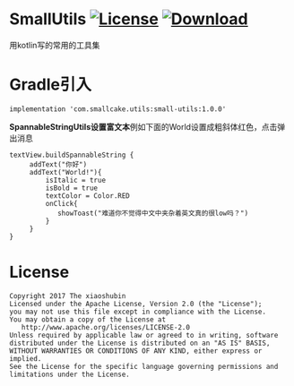 # SmallUtils       [![License](https://img.shields.io/badge/license-Apache%202-green.svg)](https://www.apache.org/licenses/LICENSE-2.0)  [![Download](https://api.bintray.com/packages/xiaoshubin/maven/small-utils/images/download.svg?version=1.0.0) ](https://bintray.com/xiaoshubin/maven/small-utils/1.0.0/link)

用kotlin写的常用的工具集

# Gradle引入

```
implementation 'com.smallcake.utils:small-utils:1.0.0'
```



**SpannableStringUtils设置富文本**例如下面的World设置成粗斜体红色，点击弹出消息

```
textView.buildSpannableString {  
     addText("你好")  
     addText("World!"){ 
         isItalic = true
         isBold = true
         textColor = Color.RED
         onClick{
            showToast("难道你不觉得中文中夹杂着英文真的很low吗？")
         }  
     }
}
```

# License

```
Copyright 2017 The xiaoshubin
Licensed under the Apache License, Version 2.0 (the "License");
you may not use this file except in compliance with the License.
You may obtain a copy of the License at
   http://www.apache.org/licenses/LICENSE-2.0
Unless required by applicable law or agreed to in writing, software
distributed under the License is distributed on an "AS IS" BASIS,
WITHOUT WARRANTIES OR CONDITIONS OF ANY KIND, either express or implied.
See the License for the specific language governing permissions and
limitations under the License.
```
